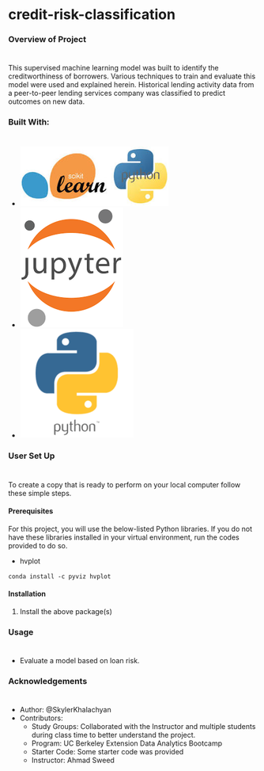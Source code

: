 # credit-risk-classification
### Overview of Project
#
This supervised machine learning model was built to identify the creditworthiness of borrowers. Various techniques to train and evaluate this model were used and explained herein. Historical lending activity data from a peer-to-peer lending services company was classified to predict outcomes on new data.  

### Built With:
#
* [![Scikit Logo](Credit_Risk/Resources/Images/Scikit_Learn_Logo.jpg? "Scikit logo")](https://scikit-learn.org/stable/)
* [![Jupyter Logo](Credit_Risk/Resources/Images/Jupyter_logo.png "Jupyter logo")](https://jupyter.org/)
* [![Python Logo](Credit_Risk/Resources/Images/python_logo.png "python logo")](https://www.python.org/)

  
### User Set Up
#
To create a copy that is ready to perform on your local computer follow these simple steps.

#### Prerequisites
For this project, you will use the below-listed Python libraries. If you do not have these libraries installed in your virtual environment, run the codes provided to do so. 
* hvplot
```
conda install -c pyviz hvplot
```

#### Installation
1. Install the above package(s)


### Usage
# 
* Evaluate a model based on loan risk.
### Acknowledgements
#
* Author: @SkylerKhalachyan
* Contributors:
     - Study Groups: Collaborated with the Instructor and multiple students during class time to better understand the project.
     - Program: UC Berkeley Extension Data Analytics Bootcamp 
     - Starter Code:  Some starter code was provided
     - Instructor: Ahmad Sweed 

